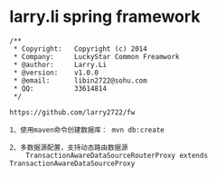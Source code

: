 larry.li spring framework
==
<per>

	/**
	 * Copyright:   Copyright (c) 2014
	 * Company:     LuckyStar Common Freamwork
	 * @author:     Larry.Li  
	 * @version:    v1.0.0
	 * @email:		libin2722@sohu.com
	 * QQ:			33614814
	 */
	
	https://github.com/larry2722/fw
	
	1、使用maven命令创建数据库： mvn db:create
	
	2、多数据源配置，支持动态路由数据源
		TransactionAwareDataSourceRouterProxy extends TransactionAwareDataSourceProxy
</per>